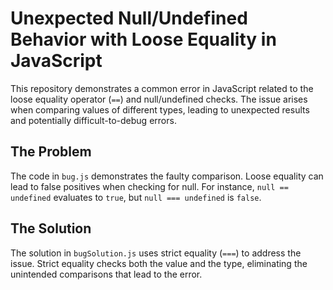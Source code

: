 # Unexpected Null/Undefined Behavior with Loose Equality in JavaScript

This repository demonstrates a common error in JavaScript related to the loose equality operator (`==`) and null/undefined checks.  The issue arises when comparing values of different types, leading to unexpected results and potentially difficult-to-debug errors.

## The Problem
The code in `bug.js` demonstrates the faulty comparison.  Loose equality can lead to false positives when checking for null.  For instance, `null == undefined` evaluates to `true`, but `null === undefined` is `false`.

## The Solution
The solution in `bugSolution.js` uses strict equality (`===`) to address the issue. Strict equality checks both the value and the type, eliminating the unintended comparisons that lead to the error.